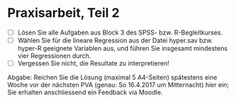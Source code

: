 Praxisarbeit, Teil 2
====================
- [ ] Lösen Sie alle Aufgaben aus Block 3 des SPSS- bzw. R-Begleitkurses.
- [ ] Wählen Sie für die lineare Regression aus der Datei hyper.sav bzw. hyper-R geeignete Variablen aus, und führen Sie insgesamt mindestens vier Regressionen durch. 
- [ ] Vergessen Sie nicht, die Resultate zu interpretieren!

Abgabe: Reichen Sie die Lösung (maximal 5 A4-Seiten) spätestens eine Woche vor der nächsten PVA (genau: So 16.4.2017 um Mitternacht) hier ein; Sie erhalten anschliessend ein Feedback via Moodle.